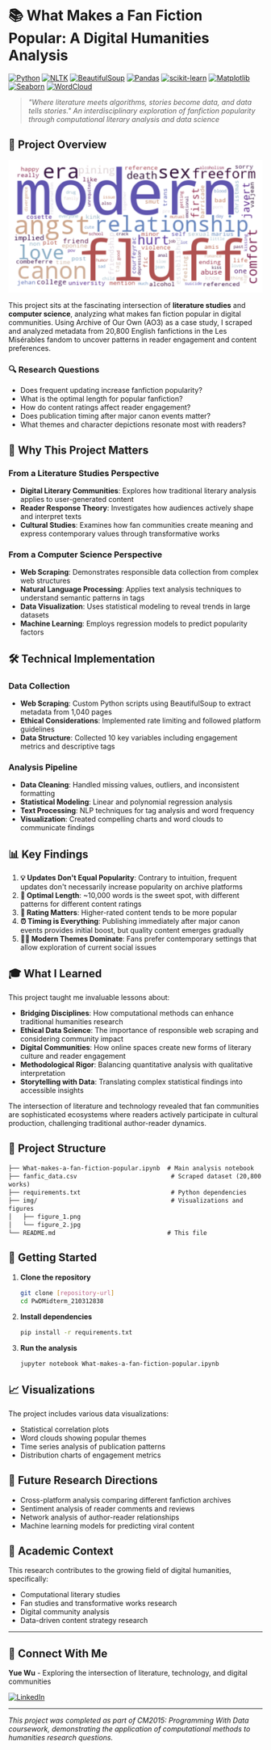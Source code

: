 # 📚 What Makes a Fan Fiction Popular: A Digital Humanities Analysis

[![Python](https://img.shields.io/badge/Python-3.8+-blue.svg)](https://python.org)
[![NLTK](https://img.shields.io/badge/NLTK-Natural%20Language%20Processing-purple.svg)](https://www.nltk.org/)
[![BeautifulSoup](https://img.shields.io/badge/BeautifulSoup-Web%20Scraping-yellow.svg)](https://beautiful-soup-4.readthedocs.io/)
[![Pandas](https://img.shields.io/badge/Pandas-Data%20Analysis-orange.svg)](https://pandas.pydata.org/)
[![scikit-learn](https://img.shields.io/badge/scikit--learn-Machine%20Learning-red.svg)](https://scikit-learn.org/)
[![Matplotlib](https://img.shields.io/badge/Matplotlib-Visualization-green.svg)](https://matplotlib.org/)
[![Seaborn](https://img.shields.io/badge/Seaborn-Statistical%20Plots-lightblue.svg)](https://seaborn.pydata.org/)
[![WordCloud](https://img.shields.io/badge/WordCloud-Text%20Visualization-teal.svg)](https://github.com/amueller/word_cloud)

> _"Where literature meets algorithms, stories become data, and data tells stories." An interdisciplinary exploration of fanfiction popularity through computational literary analysis and data science_

## 🎯 Project Overview

![Word Cloud](img/output_1.png)

This project sits at the fascinating intersection of **literature studies** and **computer science**, analyzing what makes fan fiction popular in digital communities. Using Archive of Our Own (AO3) as a case study, I scraped and analyzed metadata from 20,800 English fanfictions in the Les Misérables fandom to uncover patterns in reader engagement and content preferences.

### 🔍 Research Questions

- Does frequent updating increase fanfiction popularity?
- What is the optimal length for popular fanfiction?
- How do content ratings affect reader engagement?
- Does publication timing after major canon events matter?
- What themes and character depictions resonate most with readers?

## 🌟 Why This Project Matters

### From a Literature Studies Perspective

- **Digital Literary Communities**: Explores how traditional literary analysis applies to user-generated content
- **Reader Response Theory**: Investigates how audiences actively shape and interpret texts
- **Cultural Studies**: Examines how fan communities create meaning and express contemporary values through transformative works

### From a Computer Science Perspective

- **Web Scraping**: Demonstrates responsible data collection from complex web structures
- **Natural Language Processing**: Applies text analysis techniques to understand semantic patterns in tags
- **Data Visualization**: Uses statistical modeling to reveal trends in large datasets
- **Machine Learning**: Employs regression models to predict popularity factors

## 🛠️ Technical Implementation

### Data Collection

- **Web Scraping**: Custom Python scripts using BeautifulSoup to extract metadata from 1,040 pages
- **Ethical Considerations**: Implemented rate limiting and followed platform guidelines
- **Data Structure**: Collected 10 key variables including engagement metrics and descriptive tags

### Analysis Pipeline

- **Data Cleaning**: Handled missing values, outliers, and inconsistent formatting
- **Statistical Modeling**: Linear and polynomial regression analysis
- **Text Processing**: NLP techniques for tag analysis and word frequency
- **Visualization**: Created compelling charts and word clouds to communicate findings

## 📊 Key Findings

1. **💡 Updates Don't Equal Popularity**: Contrary to intuition, frequent updates don't necessarily increase popularity on archive platforms
2. **📝 Optimal Length**: ~10,000 words is the sweet spot, with different patterns for different content ratings
3. **🔞 Rating Matters**: Higher-rated content tends to be more popular
4. **⏰ Timing is Everything**: Publishing immediately after major canon events provides initial boost, but quality content emerges gradually
5. **🏳️‍🌈 Modern Themes Dominate**: Fans prefer contemporary settings that allow exploration of current social issues

## 🎓 What I Learned

This project taught me invaluable lessons about:

- **Bridging Disciplines**: How computational methods can enhance traditional humanities research
- **Ethical Data Science**: The importance of responsible web scraping and considering community impact
- **Digital Communities**: How online spaces create new forms of literary culture and reader engagement
- **Methodological Rigor**: Balancing quantitative analysis with qualitative interpretation
- **Storytelling with Data**: Translating complex statistical findings into accessible insights

The intersection of literature and technology revealed that fan communities are sophisticated ecosystems where readers actively participate in cultural production, challenging traditional author-reader dynamics.

## 📁 Project Structure

```
├── What-makes-a-fan-fiction-popular.ipynb  # Main analysis notebook
├── fanfic_data.csv                          # Scraped dataset (20,800 works)
├── requirements.txt                         # Python dependencies
├── img/                                     # Visualizations and figures
│   ├── figure_1.png
│   └── figure_2.jpg
└── README.md                               # This file
```

## 🚀 Getting Started

1. **Clone the repository**

   ```bash
   git clone [repository-url]
   cd PwDMidterm_210312838
   ```

2. **Install dependencies**

   ```bash
   pip install -r requirements.txt
   ```

3. **Run the analysis**
   ```bash
   jupyter notebook What-makes-a-fan-fiction-popular.ipynb
   ```

## 📈 Visualizations

The project includes various data visualizations:

- Statistical correlation plots
- Word clouds showing popular themes
- Time series analysis of publication patterns
- Distribution charts of engagement metrics

## 🔬 Future Research Directions

- Cross-platform analysis comparing different fanfiction archives
- Sentiment analysis of reader comments and reviews
- Network analysis of author-reader relationships
- Machine learning models for predicting viral content

## 📝 Academic Context

This research contributes to the growing field of digital humanities, specifically:

- Computational literary studies
- Fan studies and transformative works research
- Digital community analysis
- Data-driven content strategy research

---

## 🤝 Connect With Me

**Yue Wu** - Exploring the intersection of literature, technology, and digital communities

[![LinkedIn](https://img.shields.io/badge/LinkedIn-Connect-blue.svg)](https://www.linkedin.com/in/yuewuxd/)

---

_This project was completed as part of CM2015: Programming With Data coursework, demonstrating the application of computational methods to humanities research questions._
